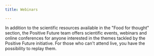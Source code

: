 ```yaml
---
title: Webinars

---
```

In addition to the scientific resources available in the "Food for thought" section, the Positive Future team offers scientific events, webinars and online conferences for anyone interested in the themes tackled by the Positive Future initiative. For those who can't attend live, you have the possibility to replay them.